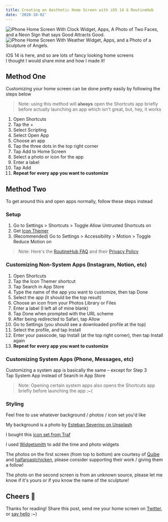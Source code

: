 ```yaml
---
title: Creating an Aesthetic Home Screen with iOS 14 & RoutineHub
date: '2020-10-02'
---
```


<div class="hero">
<img src="/img/screen_one.png" alt="iPhone Home Screen With Clock Widget, Apps, A Photo of Two Faces, and a Neon Sign that says Good Attracts Good.">
<img src="/img/screen_two.png" alt="iPhone Home Screen With Weather Widget, Apps, and a Photo of a Sculpture of Angels.">
</div>

iOS 14 is here, and so are lots of fancy looking home screens  
I thought I would share mine and how I made it!

## Method One

Customizing your home screen can be done pretty easily by following the steps below

> Note: using this method will **always** open the Shortcuts app briefly before actually launching an app which isn't great, but, hey, it works

1. Open Shortcuts
2. Tap the +
3. Select Scripting
4. Select Open App
5. Choose an app
6. Tap the three dots in the top right corner
7. Tap Add to Home Screen
8. Select a photo or icon for the app
9. Enter a label
10. Tap Add
11. **Repeat for every app you want to customize**

## Method Two

To get around this and open apps normally, follow these steps instead

### Setup

1. Go to Settings > Shortcuts > Toggle Allow Untrusted Shortcuts on
2. Get [Icon Themer](https://routinehub.co/shortcut/6565/)
3. (Recommended) Go to Settings > Accessibility > Motion > Toggle Reduce Motion on

> Note: Here's the [RoutineHub FAQ](https://routinehub.co/faq/) and their [Privacy Policy](https://routinehub.co/privacy/#)

### Customizing Non-System Apps (Instagram, Notion, etc)

1. Open Shortcuts
2. Tap the Icon Themer shortcut
3. Tap Search in App Store
4. Type the name of the app you want to customize, then tap Done
5. Select the app (it should be the top result)
6. Choose an icon from your Photos Library or Files
7. Enter a label (I left all of mine blank)
8. Tap Done when prompted with the URL scheme
9. After being redirected to Safari, tap Allow
10. Go to Settings (you should see a downloaded profile at the top)
11. Select the profile, and tap Install
12. Enter your passcode, tap Install (at the top right corner), then tap Install again
13. **Repeat for every app you want to customize**

### Customizing System Apps (Phone, Messages, etc)

Customizing a system app is basically the same – except for Step 3  
Tap System App instead of Search in App Store

> Note: Opening certain system apps also opens the Shortcuts app briefly before launching the app <span role="img" aria-label="sad face">:~(</span>

### Styling

Feel free to use whatever background / photos / icon set you'd like

My background is a photo by [Esteban Severino on Unsplash](https://unsplash.com/collections/1556841/background?utm_source=unsplash&utm_medium=referral&utm_content=creditCopyText)

I bought this [icon set from Traf](https://icons.tr.af/)

I used [Widgetsmith](https://apps.apple.com/us/app/widgetsmith/id1523682319) to add the time and photo widgets

The photos on the first screen (from top to bottom) are courtesy of [Quibe](https://www.instagram.com/quibe/?hl=en) and [halfaroastchicken](https://www.instagram.com/halfaroastchicken/?hl=en), please consider supporting their work / giving them a follow!

The photo on the second screen is from an unknown source, please let me know if it's yours or if you know the name of the sculpture!

## Cheers 🎉

Thanks for reading! Share this post, send me your home screen on [Twitter](https://twitter.com/quinnsalas), or [say hello](mailto:qmsalas321@gmail.com) <span role="img" aria-label="smiley face">:~)</span>
